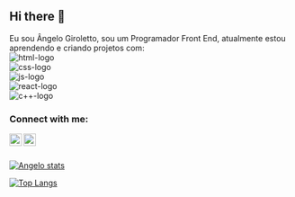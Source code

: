 ## Hi there 👋

Eu sou Ângelo Giroletto, sou um Programador Front End, atualmente estou aprendendo e criando projetos com:
<br>
    <img align="center" src="https://img.shields.io/badge/HTML5-E34F26?style=for-the-badge&logo=html5&logoColor=white" alt="html-logo"/>
    <br />
    <img src="https://img.shields.io/badge/CSS-239120?&style=for-the-badge&logo=css3&logoColor=white" alt="css-logo">
    <br />
    <img src="https://img.shields.io/badge/JavaScript-F7DF1E?style=for-the-badge&logo=javascript&logoColor=black" alt="js-logo">
    <br />
    <img src="https://img.shields.io/badge/react%20os-0088CC?style=for-the-badge&logo=reactos&logoColor=white" alt="react-logo">
    <br />
    <img src="https://img.shields.io/badge/C%2B%2B-00599C?style=for-the-badge&logo=c%2B%2B&logoColor=white" alt="c++-logo">
    <br />

### Connect with me:
<p>
<a href="https://www.instagram.com/angelogiroletto_/">
<img align="left" alt="icone do instagram uma camera dentro de um quadrado" width="22px" src="https://cdn.jsdelivr.net/npm/simple-icons@v3/icons/instagram.svg" />
</a>
</p>

<a href="https://www.linkedin.com/in/angelo-giroletto-8b8a25326/">
<img align="left" alt="LinkedIn" width="22px" src="https://cdn.jsdelivr.net/npm/simple-icons@v3/icons/linkedin.svg" />
</a>
</p>
<br />
<br />
<br>
<br>

[![Angelo stats](https://github-readme-stats.vercel.app/api?username=angelo-1503)](https://github.com/anuraghazra/github-readme-stats)

[![Top Langs](https://github-readme-stats.vercel.app/api/top-langs/?username=angelo-1503)](https://github.com/anuraghazra/github-readme-stats)


